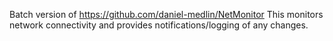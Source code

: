 Batch version of https://github.com/daniel-medlin/NetMonitor This monitors network connectivity and provides notifications/logging of any changes.
